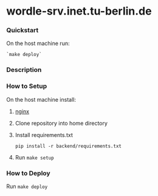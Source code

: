 # wordle-srv.inet.tu-berlin.de



### Quickstart

On the host machine run:

    `make deploy`

### Description




### How to Setup

On the host machine install:

1. [nginx](https://www.nginx.com/resources/wiki/start/topics/tutorials/install/)


2. Clone repository into home directory

3. Install requirements.txt

    `pip install -r backend/requirements.txt`

4. Run `make setup`

### How to Deploy

Run `make deploy`